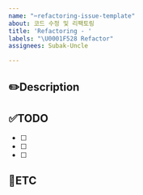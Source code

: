 ```yaml
---
name: "✂️refactoring-issue-template"
about: 코드 수정 및 리팩토링
title: 'Refactoring - '
labels: "\U0001F528 Refactor"
assignees: Subak-Uncle

---
```


✏️Description
-
<!--코드 수정 및 리팩토링에 관련된 이슈 설명-->

✅TODO
-
- [ ] <!--todo-->
- [ ] <!--todo-->
- [ ] <!--todo-->

🐾ETC
-
